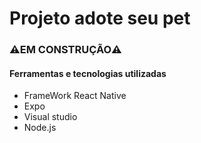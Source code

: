 # Projeto adote seu pet

### **⚠️EM CONSTRUÇÃO⚠️**

#### Ferramentas e tecnologias utilizadas
- FrameWork React Native
- Expo
- Visual studio
- Node.js

